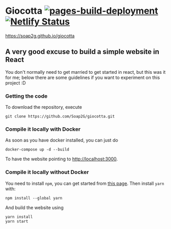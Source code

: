 # Giocotta [![pages-build-deployment](https://github.com/Soap2G/giocotta/actions/workflows/pages/pages-build-deployment/badge.svg)](https://github.com/Soap2G/giocotta/actions/workflows/pages/pages-build-deployment) [![Netlify Status](https://api.netlify.com/api/v1/badges/4ed49e47-d23c-4e18-a227-3fa4a77e7f63/deploy-status)](https://app.netlify.com/sites/giocotta/deploys)

https://soap2g.github.io/giocotta

## A very good excuse to build a simple website in React
You don't normally need to get married to get started in react, but this was it for me; below there are some guidelines if you want to experiment on this project :D

### Getting the code
To download the repository, execute
```
git clone https://github.com/Soap2G/giocotta.git
```

### Compile it locally with Docker
As soon as you have docker installed, you can just do 
```
docker-compose up -d --build
```
To have the website pointing to [http://localhost:3000](http://localhost:3000/).

### Compile it locally without Docker
You need to install `npm`, you can get started from [this page](https://nodejs.org/en/download).
Then install `yarn` with:
```
npm install --global yarn
```
And build the website using 
```
yarn install
yarn start
```
